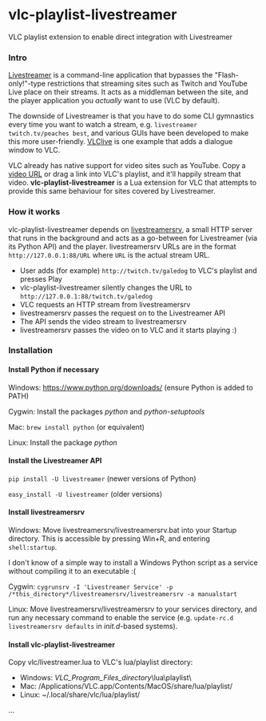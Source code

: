 # vlc-playlist-livestreamer
VLC playlist extension to enable direct integration with Livestreamer

### Intro
[Livestreamer](http://docs.livestreamer.io/) is a command-line application that bypasses the "Flash-only!"-type restrictions that streaming sites such as Twitch and YouTube Live place on their streams. It acts as a middleman between the site, and the player application you *actually* want to use (VLC by default).

The downside of Livestreamer is that you have to do some CLI gymnastics every time you want to watch a stream, e.g. `livestreamer twitch.tv/peaches best`, and various GUIs have been developed to make this more user-friendly. [VLClive](https://github.com/sleighsoft/VLClive) is one example that adds a dialogue window to VLC.

VLC already has native support for video sites such as YouTube. Copy a [video URL](https://www.youtube.com/watch?v=oHg5SJYRHA0) or drag a link into VLC's playlist, and it'll happily stream that video. **vlc-playlist-livestreamer** is a Lua extension for VLC that attempts to provide this same behaviour for sites covered by Livestreamer.

### How it works
vlc-playlist-livestreamer depends on [livestreamersrv](https://github.com/athoik/livestreamersrv), a small HTTP server that runs in the background and acts as a go-between for Livestreamer (via its Python API) and the player. livestreamersrv URLs are in the format `http://127.0.0.1:88/URL` where `URL` is the actual stream URL.

* User adds (for example) `http://twitch.tv/galedog` to VLC's playlist and presses Play
* vlc-playlist-livestreamer silently changes the URL to `http://127.0.0.1:88/twitch.tv/galedog`
* VLC requests an HTTP stream from livestreamersrv
* livestreamersrv passes the request on to the Livestreamer API
* The API sends the video stream to livestreamersrv
* livestreamersrv passes the video on to VLC and it starts playing :)

### Installation
#### Install Python if necessary
Windows: https://www.python.org/downloads/ (ensure Python is added to PATH)

Cygwin: Install the packages *python* and *python-setuptools*

Mac: `brew install python` (or equivalent)

Linux: Install the package *python*

#### Install the Livestreamer API
`pip install -U livestreamer` (newer versions of Python)

`easy_install -U livestreamer` (older versions)

#### Install livestreamersrv
Windows: Move livestreamersrv/livestreamersrv.bat into your Startup directory. This is accessible by pressing Win+R, and entering `shell:startup`.

I don't know of a simple way to install a Windows Python script as a service without compiling it to an executable :(

Cygwin: `cygrunsrv -I 'Livestreamer Service' -p /*this_directory*/livestreamersrv/livestreamersrv -a manualstart`

Linux: Move livestreamersrv/livestreamersrv to your services directory, and run any necessary command to enable the service (e.g. `update-rc.d livestreamersrv defaults` in *init.d*-based systems).

#### Install vlc-playlist-livestreamer
Copy vlc/livestreamer.lua to VLC's lua/playlist directory:
* Windows: *VLC_Program_Files_directory*\lua\playlist\
* Mac: /Applications/VLC.app/Contents/MacOS/share/lua/playlist/
* Linux: ~/.local/share/vlc/lua/playlist/

...

